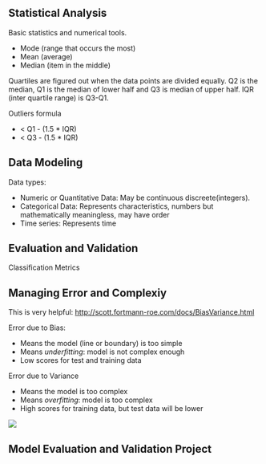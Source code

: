 ## Statistical Analysis

Basic statistics and numerical tools.

- Mode (range that occurs the most)
- Mean (average)
- Median (item in the middle)

Quartiles are figured out when the data points are divided equally. Q2 is the median, Q1 is the median of lower half and Q3 is median of upper half. IQR (inter quartile range) is Q3-Q1.

Outliers formula 

- < Q1 - (1.5 * IQR)
- < Q3 - (1.5 * IQR)

## Data Modeling

Data types:

- Numeric or Quantitative Data: May be continuous discreete(integers).
- Categorical Data: Represents characteristics, numbers but mathematically meaningless, may have order
- Time series: Represents time

## Evaluation and Validation

Classification Metrics

## Managing Error and Complexiy

This is very helpful: http://scott.fortmann-roe.com/docs/BiasVariance.html

Error due to Bias: 
- Means the model (line or boundary) is too simple
- Means _underfitting_: model is not complex enough
- Low scores for test and training data

Error due to Variance
- Means the model is too complex
- Means _overfitting_: model is too complex
- High scores for training data, but test data will be lower

![](http://pingax.com/wp-content/uploads/2014/05/underfitting-overfitting.png)

## Model Evaluation and Validation Project
